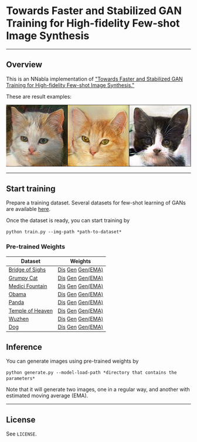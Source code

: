 # Towards Faster and Stabilized GAN Training for High-fidelity Few-shot Image Synthesis

---

## Overview

This is an NNabla implementation of ["Towards Faster and Stabilized GAN Training for High-fidelity Few-shot Image Synthesis."](https://openreview.net/forum?id=1Fqg133qRaI)

These are result examples:

![result examples](./example.png)

---

## Start training

Prepare a training dataset. Several datasets for few-shot learning of GANs are available [here](https://hanlab.mit.edu/projects/data-efficient-gans/datasets/).

Once the dataset is ready, you can start training by

```
python train.py --img-path *path-to-dataset*
```

### Pre-trained Weights
|Dataset | Weights |
|---|---|
|[Bridge of Sighs](https://hanlab.mit.edu/projects/data-efficient-gans/datasets/100-shot-bridge_of_sighs.zip)|[Dis](https://nnabla.org/pretrained-models/nnabla-examples/GANs/slegan/bridge/Dis_iter100000.h5) [Gen](https://nnabla.org/pretrained-models/nnabla-examples/GANs/slegan/bridge/Gen_iter100000.h5) [Gen(EMA)](https://nnabla.org/pretrained-models/nnabla-examples/GANs/slegan/bridge/GenEMA_iter100000.h5)|
|[Grumpy Cat](https://hanlab.mit.edu/projects/data-efficient-gans/datasets/100-shot-grumpy_cat.zip)|[Dis](https://nnabla.org/pretrained-models/nnabla-examples/GANs/slegan/cat/Dis_iter100000.h5) [Gen](https://nnabla.org/pretrained-models/nnabla-examples/GANs/slegan/cat/Gen_iter100000.h5) [Gen(EMA)](https://nnabla.org/pretrained-models/nnabla-examples/GANs/slegan/cat/GenEMA_iter100000.h5)|
|[Medici Fountain](https://hanlab.mit.edu/projects/data-efficient-gans/datasets/100-shot-medici_fountain.zip)|[Dis](https://nnabla.org/pretrained-models/nnabla-examples/GANs/slegan/fountain/Dis_iter100000.h5) [Gen](https://nnabla.org/pretrained-models/nnabla-examples/GANs/slegan/fountain/Gen_iter100000.h5) [Gen(EMA)](https://nnabla.org/pretrained-models/nnabla-examples/GANs/slegan/fountain/GenEMA_iter100000.h5)|
|[Obama](https://hanlab.mit.edu/projects/data-efficient-gans/datasets/100-shot-obama.zip)|[Dis](https://nnabla.org/pretrained-models/nnabla-examples/GANs/slegan/obama/Dis_iter100000.h5) [Gen](https://nnabla.org/pretrained-models/nnabla-examples/GANs/slegan/obama/Gen_iter100000.h5) [Gen(EMA)](https://nnabla.org/pretrained-models/nnabla-examples/GANs/slegan/obama/GenEMA_iter100000.h5)|
|[Panda](https://hanlab.mit.edu/projects/data-efficient-gans/datasets/100-shot-panda.zip)|[Dis](https://nnabla.org/pretrained-models/nnabla-examples/GANs/slegan/panda/Dis_iter100000.h5) [Gen](https://nnabla.org/pretrained-models/nnabla-examples/GANs/slegan/panda/Gen_iter100000.h5) [Gen(EMA)](https://nnabla.org/pretrained-models/nnabla-examples/GANs/slegan/panda/GenEMA_iter100000.h5)|
|[Temple of Heaven](https://hanlab.mit.edu/projects/data-efficient-gans/datasets/100-shot-temple_of_heaven.zip)|[Dis](https://nnabla.org/pretrained-models/nnabla-examples/GANs/slegan/temple/Dis_iter100000.h5) [Gen](https://nnabla.org/pretrained-models/nnabla-examples/GANs/slegan/temple/Gen_iter100000.h5) [Gen(EMA)](https://nnabla.org/pretrained-models/nnabla-examples/GANs/slegan/temple/GenEMA_iter100000.h5)|
|[Wuzhen](https://hanlab.mit.edu/projects/data-efficient-gans/datasets/100-shot-wuzhen.zip)|[Dis](https://nnabla.org/pretrained-models/nnabla-examples/GANs/slegan/wuzhen/Dis_iter100000.h5) [Gen](https://nnabla.org/pretrained-models/nnabla-examples/GANs/slegan/wuzhen/Gen_iter100000.h5) [Gen(EMA)](https://nnabla.org/pretrained-models/nnabla-examples/GANs/slegan/wuzhen/GenEMA_iter100000.h5)|
|[Dog](https://hanlab.mit.edu/projects/data-efficient-gans/datasets/AnimalFace-dog.zip)|[Dis](https://nnabla.org/pretrained-models/nnabla-examples/GANs/slegan/dog/Dis_iter100000.h5) [Gen](https://nnabla.org/pretrained-models/nnabla-examples/GANs/slegan/dog/Gen_iter100000.h5) [Gen(EMA)](https://nnabla.org/pretrained-models/nnabla-examples/GANs/slegan/dog/GenEMA_iter100000.h5)|


## Inference

You can generate images using pre-trained weights by

```
python generate.py --model-load-path *directory that contains the parameters*
```

Note that it will generate two images, one in a regular way, and another with estimated moving average (EMA).


---

## License

See `LICENSE`.
